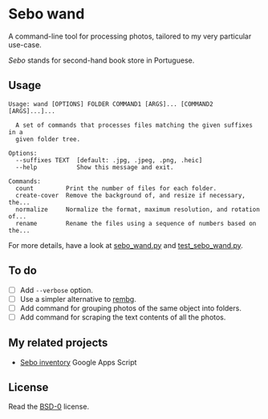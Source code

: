 # Sebo wand

A command-line tool for processing photos, tailored to my very particular
use-case.

_Sebo_ stands for second-hand book store in Portuguese.

## Usage

```
Usage: wand [OPTIONS] FOLDER COMMAND1 [ARGS]... [COMMAND2 [ARGS]...]...

  A set of commands that processes files matching the given suffixes in a
  given folder tree.

Options:
  --suffixes TEXT  [default: .jpg, .jpeg, .png, .heic]
  --help           Show this message and exit.

Commands:
  count         Print the number of files for each folder.
  create-cover  Remove the background of, and resize if necessary, the...
  normalize     Normalize the format, maximum resolution, and rotation of...
  rename        Rename the files using a sequence of numbers based on the...
```

For more details, have a look at [sebo_wand.py](sebo_wand.py) and
[test_sebo_wand.py](tests/test_sebo_wand.py).

## To do

* [ ] Add `--verbose` option.
* [ ] Use a simpler alternative to [rembg](https://github.com/danielgatis/rembg).
* [ ] Add command for grouping photos of the same object into folders.
* [ ] Add command for scraping the text contents of all the photos.

## My related projects

- [Sebo inventory](https://github.com/catsocks/sebo-inventory-gs) Google Apps Script

## License

Read the [BSD-0](LICENSE.txt) license.
